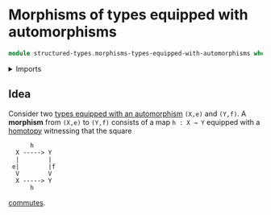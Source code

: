# Morphisms of types equipped with automorphisms

```agda
module structured-types.morphisms-types-equipped-with-automorphisms where
```

<details><summary>Imports</summary>

```agda

```

</details>

## Idea

Consider two
[types equipped with an automorphism](structured-types.types-equipped-with-automorphisms.md)
`(X,e)` and `(Y,f)`. A **morphism** from `(X,e)` to `(Y,f)` consists of a map
`h : X → Y` equipped with a [homotopy](foundation-core.homotopies.md) witnessing
that the square

```text
      h
  X -----> Y
  |        |
 e|        |f
  V        V
  X -----> Y
      h
```

[commutes](foundation.commuting-squares-of-maps.md).
